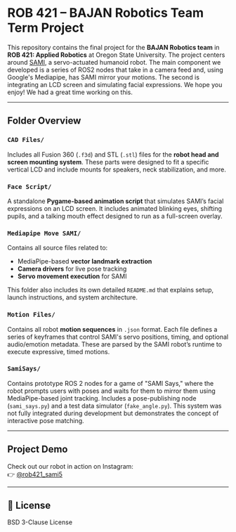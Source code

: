 # ROB 421 – BAJAN Robotics Team Term Project

This repository contains the final project for the **BAJAN Robotics team** in **ROB 421: Applied Robotics** at Oregon State University. The project centers around [SAMI](https://github.com/jlruballos/sami_ws), a servo-actuated humanoid robot. The main component we developed is a series of ROS2 nodes that take in a camera feed and, using Google's Mediapipe, has SAMI mirror your motions. The second is integrating an LCD screen and simulating facial expressions. We hope you enjoy! We had a great time working on this.

---

##  Folder Overview

### `CAD Files/`
Includes all Fusion 360 (`.f3d`) and STL (`.stl`) files for the **robot head and screen mounting system**. These parts were designed to fit a specific vertical LCD and include mounts for speakers, neck stabilization, and more.

### `Face Script/`
A standalone **Pygame-based animation script** that simulates SAMI’s facial expressions on an LCD screen. It includes animated blinking eyes, shifting pupils, and a talking mouth effect designed to run as a full-screen overlay.

### `Mediapipe Move SAMI/`
Contains all source files related to:
- MediaPipe-based **vector landmark extraction**
- **Camera drivers** for live pose tracking
- **Servo movement execution** for SAMI

This folder also includes its own detailed `README.md` that explains setup, launch instructions, and system architecture.

### `Motion Files/`
Contains all robot **motion sequences** in `.json` format. Each file defines a series of keyframes that control SAMI's servo positions, timing, and optional audio/emotion metadata. These are parsed by the SAMI robot’s runtime to execute expressive, timed motions.

### `SamiSays/`
Contains prototype ROS 2 nodes for a game of "SAMI Says," where the robot prompts users with poses and waits for them to mirror them using MediaPipe-based joint tracking. Includes a pose-publishing node (`sami_says.py`) and a test data simulator (`fake_angle.py`). This system was not fully integrated during development but demonstrates the concept of interactive pose matching.

---

##  Project Demo

Check out our robot in action on Instagram:  
👉 [@rob421_sami5](https://www.instagram.com/rob421_sami5/)

---

## 📄 License

BSD 3-Clause License
